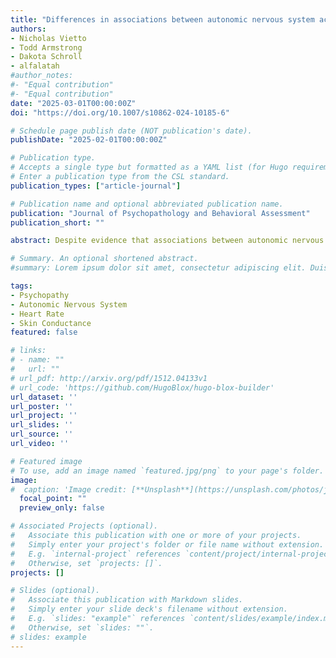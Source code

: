 ```yaml
---
title: "Differences in associations between autonomic nervous system activity and psychopathic traits across stress paradigms and measures"
authors:
- Nicholas Vietto
- Todd Armstrong
- Dakota Schroll
- alfalatah
#author_notes:
#- "Equal contribution"
#- "Equal contribution"
date: "2025-03-01T00:00:00Z"
doi: "https://doi.org/10.1007/s10862-024-10185-6"

# Schedule page publish date (NOT publication's date).
publishDate: "2025-02-01T00:00:00Z"

# Publication type.
# Accepts a single type but formatted as a YAML list (for Hugo requirements).
# Enter a publication type from the CSL standard.
publication_types: ["article-journal"]

# Publication name and optional abbreviated publication name.
publication: "Journal of Psychopathology and Behavioral Assessment"
publication_short: ""

abstract: Despite evidence that associations between autonomic nervous system (ANS) responsivity and psychopathic traits vary across stress task only a single study has systematically assessed cross-task differences in associations. To advance this limited literature the current study randomized subjects into either a noise blast (countdown) task or a social stressor speech task (SSST). Analyses tested associations between ANS (heart rate, skin conductance) and measures of psychopathic traits (Self-Report Psychopathy Scale-III (SRP-III), Inventory of Callous-Unemotional (ICU) traits, Levenson Self-Report Psychopathy Scale (LSRP), Sensation Seeking Scale– Form V (SSS-V)). Baseline skin conductance was negatively associated with Erratic Lifestyle (SRP-III) and SSS-V total scores. Heart rate during the SSST had a negative association with Callous Affect (SRP). During the countdown task there was a negative association between skin conductance in anticipation of signaled noise blasts and Interpersonal Manipulation (SRP), and a negative association between change in heart rate after noise blasts in unsignaled trials and Erratic Lifestyle (SRP) and Factor 2 Psychopathy (LSRP).

# Summary. An optional shortened abstract.
#summary: Lorem ipsum dolor sit amet, consectetur adipiscing elit. Duis posuere tellus ac convallis placerat. Proin tincidunt magna sed ex sollicitudin condimentum.

tags:
- Psychopathy
- Autonomic Nervous System
- Heart Rate
- Skin Conductance
featured: false

# links:
# - name: ""
#   url: ""
# url_pdf: http://arxiv.org/pdf/1512.04133v1
# url_code: 'https://github.com/HugoBlox/hugo-blox-builder'
url_dataset: ''
url_poster: ''
url_project: ''
url_slides: ''
url_source: ''
url_video: ''

# Featured image
# To use, add an image named `featured.jpg/png` to your page's folder. 
image:
#  caption: 'Image credit: [**Unsplash**](https://unsplash.com/photos/jdD8gXaTZsc)'
  focal_point: ""
  preview_only: false

# Associated Projects (optional).
#   Associate this publication with one or more of your projects.
#   Simply enter your project's folder or file name without extension.
#   E.g. `internal-project` references `content/project/internal-project/index.md`.
#   Otherwise, set `projects: []`.
projects: []

# Slides (optional).
#   Associate this publication with Markdown slides.
#   Simply enter your slide deck's filename without extension.
#   E.g. `slides: "example"` references `content/slides/example/index.md`.
#   Otherwise, set `slides: ""`.
# slides: example
---
```

